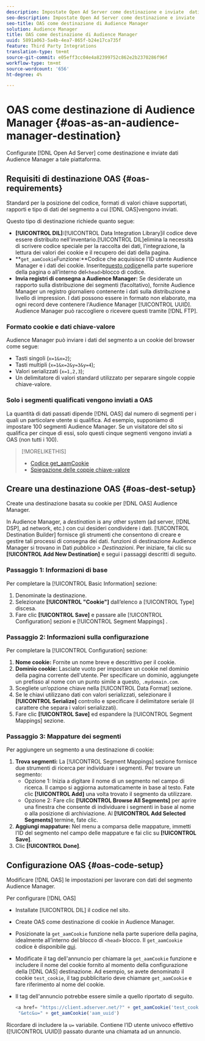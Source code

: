 ```yaml
---
description: Impostate Open Ad Server come destinazione e inviate  dati Audience Manager a tale piattaforma.
seo-description: Impostate Open Ad Server come destinazione e inviate  dati Audience Manager a tale piattaforma.
seo-title: OAS come destinazione di Audience Manager
solution: Audience Manager
title: OAS come destinazione di Audience Manager
uuid: 5891a063-5a4b-4ea7-865f-b24e17ca735f
feature: Third Party Integrations
translation-type: tm+mt
source-git-commit: e05eff3cc04e4a82399752c862e2b2370286f96f
workflow-type: tm+mt
source-wordcount: '656'
ht-degree: 4%

---
```



# OAS come destinazione di Audience Manager {#oas-as-an-audience-manager-destination}

Configurate [!DNL Open Ad Server] come destinazione e inviate  dati Audience Manager a tale piattaforma.

## Requisiti di destinazione OAS {#oas-requirements}

Standard per la posizione del codice, formati di valori chiave supportati, rapporti e tipo di dati del segmento a cui [!DNL OAS]vengono inviati.

<!-- aam-oas-requirements.xml -->

Questo tipo di destinazione richiede quanto segue:

* **[!UICONTROL DIL]:**[!UICONTROL Data Integration Library]il codice deve essere distribuito nell&#39;inventario.[!UICONTROL DIL]elimina la necessità di scrivere codice speciale per la raccolta dei dati, l&#39;integrazione, la lettura dei valori dei cookie e il recupero dei dati della pagina.
* **`get_aamCookie`Funzione:**Codice che acquisisce l’ID utente Audience Manager  e i dati dei cookie. Inserite[questo codice](../../features/destinations/get-aam-cookie-code.md)nella parte superiore della pagina o all’interno del`<head>`blocco di codice.
* **Invia registri di consegna a  Audience Manager:** Se desiderate un rapporto sulla distribuzione dei segmenti (facoltativo), fornite  Audience Manager un registro giornaliero contenente i dati sulla distribuzione a livello di impression. I dati possono essere in formato non elaborato, ma ogni record deve contenere l&#39;Audience Manager  [!UICONTROL UUID].  Audience Manager può raccogliere o ricevere questi tramite [!DNL FTP].

### Formato cookie e dati chiave-valore

 Audience Manager può inviare i dati del segmento a un cookie del browser come segue:

* Tasti singoli (`x=1&x=2`);
* Tasti multipli (`x=1&x=2&y=3&y=4`);
* Valori serializzati (`x=1,2,3`);
* Un delimitatore di valori standard utilizzato per separare singole coppie chiave-valore.

### Solo i segmenti qualificati vengono inviati a OAS

La quantità di dati passati dipende [!DNL OAS] dal numero di segmenti per i quali un particolare utente si qualifica. Ad esempio, supponiamo di impostare 100 segmenti  Audience Manager. Se un visitatore del sito si qualifica per cinque di essi, solo questi cinque segmenti vengono inviati a OAS (non tutti i 100).

>[!MORELIKETHIS]
>
>* [Codice get_aamCookie](../../features/destinations/get-aam-cookie-code.md)
>* [Spiegazione delle coppie chiave-valore](../../reference/key-value-pairs-explained.md)


## Creare una destinazione OAS {#oas-dest-setup}

Create una destinazione basata su cookie per [!DNL OAS] Audience Manager.

<!-- aam-oas-destination-setup.xml -->

In Audience Manager, a *destination* is any other system (ad server, [!DNL DSP], ad network, etc.) con cui desideri condividere i dati. [!UICONTROL Destination Builder] fornisce gli strumenti che consentono di creare e gestire tali processi di consegna dei dati.  funzioni di destinazione Audience Manager si trovano in Dati *pubblico > Destinazioni*. Per iniziare, fai clic su **[!UICONTROL Add New Destination]** e segui i passaggi descritti di seguito.

### Passaggio 1: Informazioni di base

Per completare la [!UICONTROL Basic Information] sezione:

1. Denominate la destinazione.
1. Selezionate **[!UICONTROL "Cookie"]** dall’elenco a [!UICONTROL Type] discesa.
1. Fare clic **[!UICONTROL Save]** e passare alle [!UICONTROL Configuration] sezioni e [!UICONTROL Segment Mappings] .

### Passaggio 2: Informazioni sulla configurazione

Per completare la [!UICONTROL Configuration] sezione:

1. **Nome cookie:** Fornite un nome breve e descrittivo per il cookie.
1. **Dominio cookie:** Lasciate vuoto per impostare un cookie nel dominio della pagina corrente dell&#39;utente. Per specificare un dominio, aggiungete un prefisso al nome con un punto simile a questo, `.mydomain.com`.
1. Scegliete un’opzione chiave nella [!UICONTROL Data Format] sezione.
1. Se le chiavi utilizzano dati con valori serializzati, selezionare il **[!UICONTROL Serialize]** controllo e specificare il delimitatore seriale (il carattere che separa i valori serializzati).
1. Fare clic **[!UICONTROL Save]** ed espandere la [!UICONTROL Segment Mappings] sezione.

### Passaggio 3: Mappature dei segmenti

Per aggiungere un segmento a una destinazione di cookie:

1. **Trova segmenti:** La [!UICONTROL Segment Mappings] sezione fornisce due strumenti di ricerca per individuare i segmenti. Per trovare un segmento:
   * Opzione 1: Inizia a digitare il nome di un segmento nel campo di ricerca. Il campo si aggiorna automaticamente in base al testo. Fate clic **[!UICONTROL Add]** una volta trovato il segmento da utilizzare.
   * Opzione 2: Fare clic **[!UICONTROL Browse All Segments]** per aprire una finestra che consente di individuare i segmenti in base al nome o alla posizione di archiviazione. Al **[!UICONTROL Add Selected Segments]** termine, fate clic.
1. **Aggiungi mappature:** Nel menu a comparsa delle mappature, immetti l’ID del segmento nel campo delle mappature e fai clic su **[!UICONTROL Save]**.
1. Clic **[!UICONTROL Done]**.

## Configurazione OAS {#oas-code-setup}

Modificare [!DNL OAS] le impostazioni per lavorare con  dati del segmento Audience Manager.

<!-- aam-oas-code.xml -->

Per configurare [!DNL OAS]

* Installate [!UICONTROL DIL] il codice nel sito.
* Create OAS come destinazione di cookie in  Audience Manager.
* Posizionate la `get_aamCookie` funzione nella parte superiore della pagina, idealmente all’interno del blocco di `<head>` blocco. Il `get_aamCookie` codice è disponibile [qui](../../features/destinations/get-aam-cookie-code.md).
* Modificate il tag dell&#39;annuncio per chiamare la `get_aamCookie` funzione e includere il nome del cookie fornito al momento della configurazione della [!DNL OAS] destinazione. Ad esempio, se avete denominato il cookie `test_cookie`, il tag pubblicitario deve chiamare `get_aamCookie` e fare riferimento al nome del cookie.
* Il tag dell&#39;annuncio potrebbe essere simile a quello riportato di seguito.

   ```js
   <a href= "https://client.adserver.net/?" + get_aamCookie('test_cookie') +
    "&etc&u=" + get_aamCookie('aam_uuid')
   ```

Ricordare di includere la `u=` variabile. Contiene l’ID utente univoco effettivo ([!UICONTROL UUID]) passato durante una chiamata ad un annuncio.
